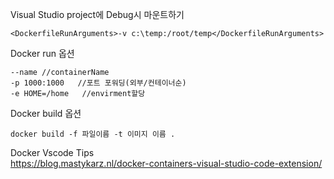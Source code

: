 
Visual Studio project에 Debug시 마운트하기  
~~~
<DockerfileRunArguments>-v c:\temp:/root/temp</DockerfileRunArguments>
~~~

Docker run 옵션  
~~~
--name //containerName
-p 1000:1000   //포트 포워딩(외부/컨테이너순)
-e HOME=/home   //envirment할당
~~~

Docker build 옵션
~~~
docker build -f 파일이름 -t 이미지 이름 .
~~~

Docker Vscode Tips   
https://blog.mastykarz.nl/docker-containers-visual-studio-code-extension/


